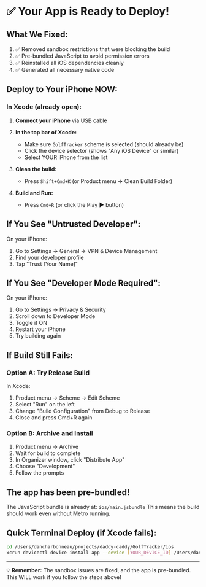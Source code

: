 # ✅ Your App is Ready to Deploy!

## What We Fixed:
1. ✅ Removed sandbox restrictions that were blocking the build
2. ✅ Pre-bundled JavaScript to avoid permission errors  
3. ✅ Reinstalled all iOS dependencies cleanly
4. ✅ Generated all necessary native code

## Deploy to Your iPhone NOW:

### In Xcode (already open):

1. **Connect your iPhone** via USB cable

2. **In the top bar of Xcode:**
   - Make sure `GolfTracker` scheme is selected (should already be)
   - Click the device selector (shows "Any iOS Device" or similar)
   - Select YOUR iPhone from the list

3. **Clean the build:**
   - Press `Shift+Cmd+K` (or Product menu → Clean Build Folder)

4. **Build and Run:**
   - Press `Cmd+R` (or click the Play ▶️ button)

## If You See "Untrusted Developer":
On your iPhone:
1. Go to Settings → General → VPN & Device Management
2. Find your developer profile
3. Tap "Trust [Your Name]"

## If You See "Developer Mode Required":
On your iPhone:
1. Go to Settings → Privacy & Security
2. Scroll down to Developer Mode
3. Toggle it ON
4. Restart your iPhone
5. Try building again

## If Build Still Fails:

### Option A: Try Release Build
In Xcode:
1. Product menu → Scheme → Edit Scheme
2. Select "Run" on the left
3. Change "Build Configuration" from Debug to Release
4. Close and press Cmd+R again

### Option B: Archive and Install
1. Product menu → Archive
2. Wait for build to complete
3. In Organizer window, click "Distribute App"
4. Choose "Development" 
5. Follow the prompts

## The app has been pre-bundled!
The JavaScript bundle is already at: `ios/main.jsbundle`
This means the build should work even without Metro running.

## Quick Terminal Deploy (if Xcode fails):
```bash
cd /Users/dancharbonneau/projects/daddy-caddy/GolfTracker/ios
xcrun devicectl device install app --device [YOUR_DEVICE_ID] /Users/dancharbonneau/Library/Developer/Xcode/DerivedData/GolfTracker-*/Build/Products/Debug-iphoneos/GolfTracker.app
```

---

💡 **Remember:** The sandbox issues are fixed, and the app is pre-bundled. This WILL work if you follow the steps above!
